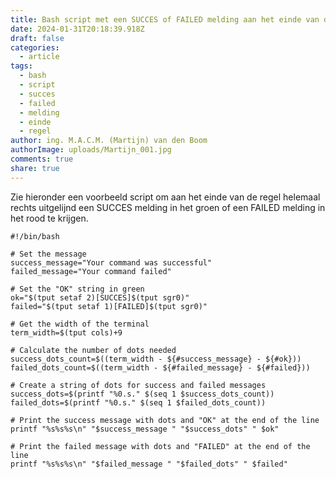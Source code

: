 ```yaml
---
title: Bash script met een SUCCES of FAILED melding aan het einde van de regel
date: 2024-01-31T20:18:39.918Z
draft: false
categories:
  - article
tags:
  - bash
  - script
  - succes
  - failed
  - melding
  - einde
  - regel
author: ing. M.A.C.M. (Martijn) van den Boom
authorImage: uploads/Martijn_001.jpg
comments: true
share: true
---
```

Z﻿ie hieronder een voorbeeld script om aan het einde van de regel helemaal rechts uitgelijnd een SUCCES melding in het groen of een FAILED melding in het rood te krijgen.

```
#!/bin/bash

# Set the message
success_message="Your command was successful"
failed_message="Your command failed"

# Set the "OK" string in green
ok="$(tput setaf 2)[SUCCES]$(tput sgr0)"
failed="$(tput setaf 1)[FAILED]$(tput sgr0)"

# Get the width of the terminal
term_width=$(tput cols)+9

# Calculate the number of dots needed
success_dots_count=$((term_width - ${#success_message} - ${#ok}))
failed_dots_count=$((term_width - ${#failed_message} - ${#failed}))

# Create a string of dots for success and failed messages
success_dots=$(printf "%0.s." $(seq 1 $success_dots_count))
failed_dots=$(printf "%0.s." $(seq 1 $failed_dots_count))

# Print the success message with dots and "OK" at the end of the line
printf "%s%s%s\n" "$success_message " "$success_dots" " $ok"

# Print the failed message with dots and "FAILED" at the end of the line
printf "%s%s%s\n" "$failed_message " "$failed_dots" " $failed"
```